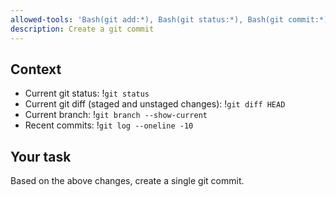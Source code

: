 ```yaml
---
allowed-tools: 'Bash(git add:*), Bash(git status:*), Bash(git commit:*)'
description: Create a git commit
---
```

## Context

- Current git status: !`git status`
- Current git diff (staged and unstaged changes): !`git diff HEAD`
- Current branch: !`git branch --show-current`
- Recent commits: !`git log --oneline -10`

## Your task

Based on the above changes, create a single git commit.

